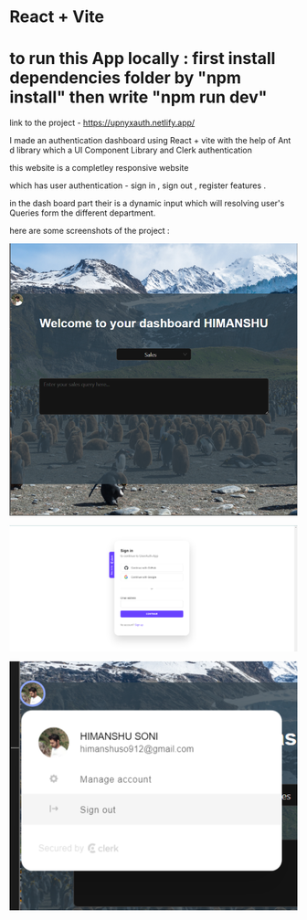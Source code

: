 # React + Vite


# to run this App locally : first install dependencies folder by "npm install" then write "npm run dev"


link to the project - https://upnyxauth.netlify.app/


I made an authentication dashboard using React + vite with the help of Ant d library which a UI Component Library and Clerk authentication 

this website is a completley responsive website

which has user authentication - sign in , sign out , register features . 

in the dash board part their is a dynamic input which will resolving user's Queries form the different department. 

here are some screenshots of the project :

![Alt text](image.png)

![Alt text](image-1.png)

![Alt text](image-2.png)
